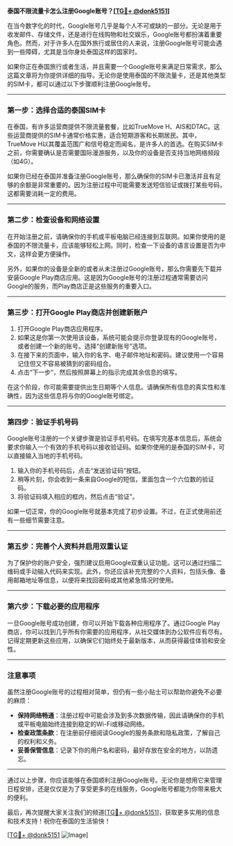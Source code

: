 **泰国不限流量卡怎么注册Google账号？[[TG💪+ @donk5151](https://t.me/s/donk5151)]**

在当今数字化的时代，Google账号几乎是每个人不可或缺的一部分。无论是用于收发邮件、存储文件，还是进行在线购物和社交娱乐，Google账号都扮演着重要角色。然而，对于许多人在国外旅行或居住的人来说，注册Google账号可能会遇到一些障碍，尤其是当你身处泰国这样的国家时。

如果你正在泰国旅行或者生活，并且需要一个Google账号来满足日常需求，那么这篇文章将为你提供详细的指导。无论你是使用泰国的不限流量卡，还是其他类型的SIM卡，都可以通过以下步骤顺利注册Google账号。

---

### **第一步：选择合适的泰国SIM卡**

在泰国，有许多运营商提供不限流量套餐，比如TrueMove H、AIS和DTAC。这些运营商提供的SIM卡通常价格实惠，适合短期游客和长期居民。其中，TrueMove H以其覆盖范围广和信号稳定而闻名，是许多人的首选。在购买SIM卡之前，你需要确认是否需要国际漫游服务，以及你的设备是否支持当地网络频段（如4G）。

如果你已经在泰国并准备注册Google账号，那么确保你的SIM卡已激活并且有足够的余额是非常重要的。因为注册过程中可能需要发送短信验证或拨打某些号码，这都需要消耗一定的费用。

---

### **第二步：检查设备和网络设置**

在开始注册之前，请确保你的手机或平板电脑已经连接到互联网。如果你使用的是泰国的不限流量卡，应该能够轻松上网。同时，检查一下设备的语言设置是否为中文，这样会更方便操作。

另外，如果你的设备是全新的或者从未注册过Google账号，那么你需要先下载并安装Google Play商店应用。这是因为Google账号的注册过程通常需要访问Google的服务，而Play商店正是这些服务的重要入口。

---

### **第三步：打开Google Play商店并创建新账户**

1. 打开Google Play商店应用程序。
2. 如果这是你第一次使用该设备，系统可能会提示你登录现有的Google账号，或者创建一个新的账号。选择“创建新账号”选项。
3. 在接下来的页面中，输入你的名字、电子邮件地址和密码。建议使用一个容易记住但又不容易被猜到的密码组合。
4. 点击“下一步”，然后按照屏幕上的指示完成其余信息的填写。

在这个阶段，你可能需要提供出生日期等个人信息。请确保所有信息的真实性和准确性，因为这些信息将与你的Google账号绑定。

---

### **第四步：验证手机号码**

Google账号注册的一个关键步骤是验证手机号码。在填写完基本信息后，系统会要求你输入一个有效的手机号码以接收验证码。如果你使用的是泰国的SIM卡，可以直接输入当地的手机号码。

1. 输入你的手机号码后，点击“发送验证码”按钮。
2. 稍等片刻，你会收到一条来自Google的短信，里面包含一个六位数的验证码。
3. 将验证码填入相应的框内，然后点击“验证”。

如果一切正常，你的Google账号就基本完成了初步设置。不过，在正式使用前还有一些细节需要注意。

---

### **第五步：完善个人资料并启用双重认证**

为了保护你的账户安全，强烈建议启用Google双重认证功能。这可以通过扫描二维码或手动输入代码来实现。此外，你还应该补充完整的个人资料，包括头像、备用邮箱地址等信息，以便将来找回密码或其他紧急情况时使用。

---

### **第六步：下载必要的应用程序**

一旦Google账号成功创建，你可以开始下载各种应用程序了。通过Google Play商店，你可以找到几乎所有你需要的应用程序，从社交媒体到办公软件应有尽有。记得定期更新这些应用，以确保它们始终处于最新版本，从而获得最佳体验和安全性。

---

### **注意事项**

虽然注册Google账号的过程相对简单，但仍有一些小贴士可以帮助你避免不必要的麻烦：

- **保持网络畅通**：注册过程中可能会涉及到多次数据传输，因此请确保你的手机或平板电脑始终连接到稳定的Wi-Fi或移动网络。
- **检查政策条款**：在注册前仔细阅读Google的服务条款和隐私政策，了解自己的权利和义务。
- **妥善保管信息**：记录下你的用户名和密码，最好存放在安全的地方，以防遗忘。

---

通过以上步骤，你应该能够在泰国顺利注册Google账号。无论你是想用它来管理日程安排，还是仅仅是为了享受更多的在线服务，Google账号都能为你带来极大的便利。

最后，再次提醒大家关注我们的频道[[TG💪+ @donk5151](https://t.me/s/donk5151)]，获取更多实用的信息和技术支持！祝你在泰国的生活愉快！

[[TG💪+ @donk5151](https://t.me/s/donk5151) ![Image](https://i.postimg.cc/rwNCRYN7/Snipaste-2025-04-30-17-27-05.png)]